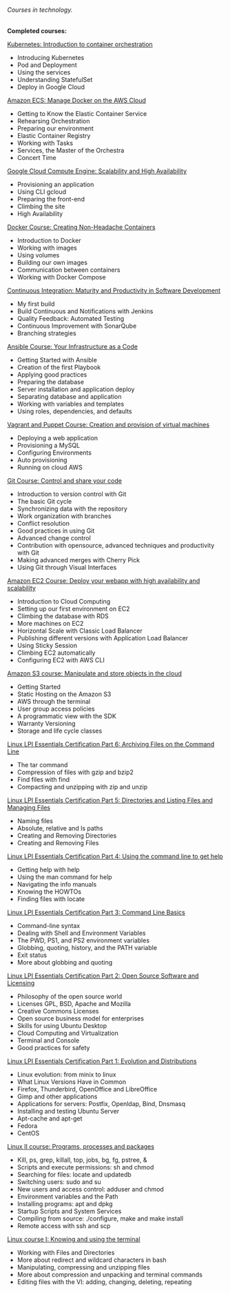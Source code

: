 ###### Courses in technology.

**Completed courses:**
  
  [Kubernetes: Introduction to container orchestration](https://cursos.alura.com.br/course/kubernetes)
  - Introducing Kubernetes
  - Pod and Deployment
  - Using the services
  - Understanding StatefulSet
  - Deploy in Google Cloud
  
  [Amazon ECS: Manage Docker on the AWS Cloud](https://cursos.alura.com.br/course/docker-na-amazon-ecs)
  - Getting to Know the Elastic Container Service
  - Rehearsing Orchestration
  - Preparing our environment
  - Elastic Container Registry
  - Working with Tasks
  - Services, the Master of the Orchestra
  - Concert Time
  
  [Google Cloud Compute Engine: Scalability and High Availability](https://cursos.alura.com.br/course/google-cloud-compute-engine)
  - Provisioning an application
  - Using CLI gcloud
  - Preparing the front-end
  - Climbing the site
  - High Availability
    
  [Docker Course: Creating Non-Headache Containers](https://cursos.alura.com.br/course/docker-e-docker-compose)
  - Introduction to Docker
  - Working with images
  - Using volumes
  - Building our own images
  - Communication between containers
  - Working with Docker Compose
  
  [Continuous Integration: Maturity and Productivity in Software Development](https://cursos.alura.com.br/course/integracao-continua-jenkins)
  - My first build
  - Build Continuous and Notifications with Jenkins
  - Quality Feedback: Automated Testing
  - Continuous Improvement with SonarQube
  - Branching strategies
  
  [Ansible Course: Your Infrastructure as a Code](https://cursos.alura.com.br/course/infraestrutura-como-codigo-com-ansible)
  - Getting Started with Ansible
  - Creation of the first Playbook
  - Applying good practices
  - Preparing the database
  - Server installation and application deploy
  - Separating database and application
  - Working with variables and templates
  - Using roles, dependencies, and defaults
  
  [Vagrant and Puppet Course: Creation and provision of virtual machines](https://cursos.alura.com.br/course/devops-com-vagrant-e-puppet)
  - Deploying a web application
  - Provisioning a MySQL
  - Configuring Environments
  - Auto provisioning
  - Running on cloud AWS
    
  [Git Course: Control and share your code](https://cursos.alura.com.br/course/git)
  - Introduction to version control with Git
  - The basic Git cycle
  - Synchronizing data with the repository
  - Work organization with branches
  - Conflict resolution
  - Good practices in using Git
  - Advanced change control
  - Contribution with opensource, advanced techniques and productivity with Git
  - Making advanced merges with Cherry Pick
  - Using Git through Visual Interfaces

  [Amazon EC2 Course: Deploy your webapp with high availability and scalability](https://cursos.alura.com.br/course/introducao-ao-cloud-do-ec2-no-aws)
  - Introduction to Cloud Computing
  - Setting up our first environment on EC2
  - Climbing the database with RDS
  - More machines on EC2
  - Horizontal Scale with Classic Load Balancer
  - Publishing different versions with Application Load Balancer
  - Using Sticky Session
  - Climbing EC2 automatically
  - Configuring EC2 with AWS CLI

  [Amazon S3 course: Manipulate and store objects in the cloud](https://cursos.alura.com.br/course/aws-s3-manipule-e-armazene-na-nuvem)
  - Getting Started
  - Static Hosting on the Amazon S3
  - AWS through the terminal
  - User group access policies
  - A programmatic view with the SDK
  - Warranty Versioning
  - Storage and life cycle classes

  [Linux LPI Essentials Certification Part 6: Archiving Files on the Command Line](https://cursos.alura.com.br/course/linux-essentials-6)
  - The tar command
  - Compression of files with gzip and bzip2
  - Find files with find
  - Compacting and unzipping with zip and unzip

  [Linux LPI Essentials Certification Part 5: Directories and Listing Files and Managing Files](https://cursos.alura.com.br/course/linux-essentials-5)
  - Naming files
  - Absolute, relative and ls paths
  - Creating and Removing Directories
  - Creating and Removing Files

  [Linux LPI Essentials Certification Part 4: Using the command line to get help](https://cursos.alura.com.br/course/linux-essentials-4)
  - Getting help with help
  - Using the man command for help
  - Navigating the info manuals
  - Knowing the HOWTOs
  - Finding files with locate

  [Linux LPI Essentials Certification Part 3: Command Line Basics](https://cursos.alura.com.br/course/linux-essentials-3)
  - Command-line syntax
  - Dealing with Shell and Environment Variables
  - The PWD, PS1, and PS2 environment variables
  - Globbing, quoting, history, and the PATH variable
  - Exit status
  - More about globbing and quoting

  [Linux LPI Essentials Certification Part 2: Open Source Software and Licensing](https://cursos.alura.com.br/course/linux-essentials-2)
  - Philosophy of the open source world
  - Licenses GPL, BSD, Apache and Mozilla
  - Creative Commons Licenses
  - Open source business model for enterprises
  - Skills for using Ubuntu Desktop
  - Cloud Computing and Virtualization
  - Terminal and Console
  - Good practices for safety

  [Linux LPI Essentials Certification Part 1: Evolution and Distributions](https://cursos.alura.com.br/course/linux-essentials-1)
  - Linux evolution: from minix to linux
  - What Linux Versions Have in Common
  - Firefox, Thunderbird, OpenOffice and LibreOffice
  - Gimp and other applications
  - Applications for servers: Postfix, Openldap, Bind, Dnsmasq
  - Installing and testing Ubuntu Server
  - Apt-cache and apt-get
  - Fedora
  - CentOS
  
  [Linux II course: Programs, processes and packages](https://cursos.alura.com.br/course/linux-ubuntu-processos)
  - Kill, ps, grep, killall, top, jobs, bg, fg, pstree, &
  - Scripts and execute permissions: sh and chmod
  - Searching for files: locate and updatedb
  - Switching users: sudo and su
  - New users and access control: adduser and chmod
  - Environment variables and the Path
  - Installing programs: apt and dpkg
  - Startup Scripts and System Services
  - Compiling from source: ./configure, make and make install
  - Remote access with ssh and scp
    
  [Linux course I: Knowing and using the terminal](https://cursos.alura.com.br/course/linux-ubuntu)
  - Working with Files and Directories
  - More about redirect and wildcard characters in bash
  - Manipulating, compressing and unzipping files
  - More about compression and unpacking and terminal commands
  - Editing files with the VI: adding, changing, deleting, repeating
